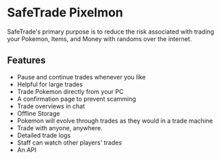 # SafeTrade Pixelmon

SafeTrade's primary purpose is to reduce the risk associated with trading your Pokemon, Items, and Money with randoms over the internet.

## Features

* Pause and continue trades whenever you like
* Helpful for large trades
* Trade Pokemon directly from your PC
* A confirmation page to prevent scamming
* Trade overviews in chat
* Offline Storage
* Pokemon will evolve through trades as they would in a trade machine
* Trade with anyone, anywhere.
* Detailed trade logs
* Staff can watch other players' trades
* An API
